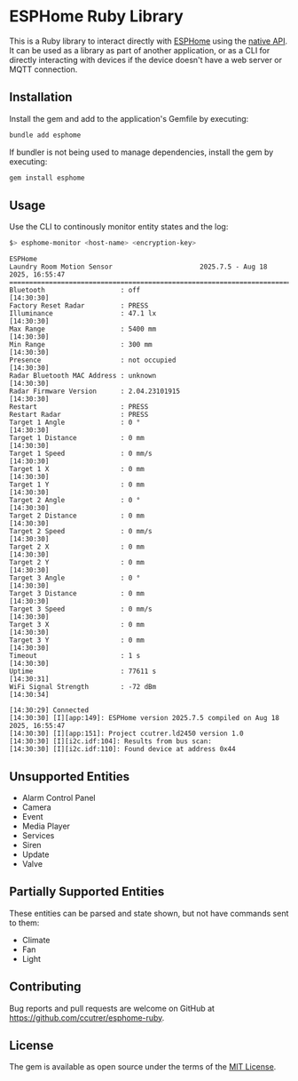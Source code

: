 # ESPHome Ruby Library

This is a Ruby library to interact directly with [ESPHome](https://esphome.io/) using the [native API](https://esphome.io/components/api.html).
It can be used as a library as part of another application, or as a CLI for directly interacting with devices if the device doesn't have a web server or MQTT connection.

## Installation

Install the gem and add to the application's Gemfile by executing:

```bash
bundle add esphome
```

If bundler is not being used to manage dependencies, install the gem by executing:

```bash
gem install esphome
```

## Usage

Use the CLI to continously monitor entity states and the log:
```bash
$> esphome-monitor <host-name> <encryption-key>
```

```
ESPHome
Laundry Room Motion Sensor                      2025.7.5 - Aug 18 2025, 16:55:47
================================================================================
Bluetooth                   : off                                     [14:30:30]
Factory Reset Radar         : PRESS
Illuminance                 : 47.1 lx                                 [14:30:30]
Max Range                   : 5400 mm                                 [14:30:30]
Min Range                   : 300 mm                                  [14:30:30]
Presence                    : not occupied                            [14:30:30]
Radar Bluetooth MAC Address : unknown                                 [14:30:30]
Radar Firmware Version      : 2.04.23101915                           [14:30:30]
Restart                     : PRESS
Restart Radar               : PRESS
Target 1 Angle              : 0 °                                     [14:30:30]
Target 1 Distance           : 0 mm                                    [14:30:30]
Target 1 Speed              : 0 mm/s                                  [14:30:30]
Target 1 X                  : 0 mm                                    [14:30:30]
Target 1 Y                  : 0 mm                                    [14:30:30]
Target 2 Angle              : 0 °                                     [14:30:30]
Target 2 Distance           : 0 mm                                    [14:30:30]
Target 2 Speed              : 0 mm/s                                  [14:30:30]
Target 2 X                  : 0 mm                                    [14:30:30]
Target 2 Y                  : 0 mm                                    [14:30:30]
Target 3 Angle              : 0 °                                     [14:30:30]
Target 3 Distance           : 0 mm                                    [14:30:30]
Target 3 Speed              : 0 mm/s                                  [14:30:30]
Target 3 X                  : 0 mm                                    [14:30:30]
Target 3 Y                  : 0 mm                                    [14:30:30]
Timeout                     : 1 s                                     [14:30:30]
Uptime                      : 77611 s                                 [14:30:31]
WiFi Signal Strength        : -72 dBm                                 [14:30:34]

[14:30:29] Connected
[14:30:30] [I][app:149]: ESPHome version 2025.7.5 compiled on Aug 18 2025, 16:55:47
[14:30:30] [I][app:151]: Project ccutrer.ld2450 version 1.0
[14:30:30] [I][i2c.idf:104]: Results from bus scan:
[14:30:30] [I][i2c.idf:110]: Found device at address 0x44
```

## Unsupported Entities

 * Alarm Control Panel
 * Camera
 * Event
 * Media Player
 * Services
 * Siren
 * Update
 * Valve

## Partially Supported Entities

These entities can be parsed and state shown, but not have commands sent to them:

 * Climate
 * Fan
 * Light

## Contributing

Bug reports and pull requests are welcome on GitHub at https://github.com/ccutrer/esphome-ruby.

## License

The gem is available as open source under the terms of the [MIT License](https://opensource.org/licenses/MIT).
